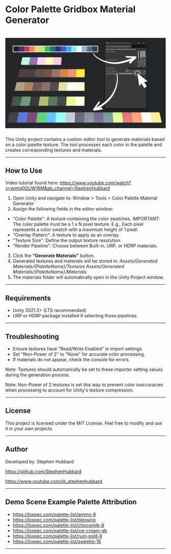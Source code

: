  
Color Palette Gridbox Material Generator
======================================
![Thumbnail Image](Thumbnail.png)
======================================
This Unity project contains a custom editor tool to generate materials based
on a color palette texture. The tool processes each color in the palette and
creates corresponding textures and materials.

--------------------------------------
How to Use
--------------------------------------

Video tutorial found here: https://www.youtube.com/watch?v=wmlg0QUW16M&ab_channel=StephenHubbard
1. Open Unity and navigate to:
Window > Tools > Color Palette Material Generator
2. Assign the following fields in the editor window:
- "Color Palette": A texture containing the color swatches.
IMPORTANT: The color palette must be a 1 x N pixel texture. E.g., Each
pixel represents a color swatch with a maximum height of 1 pixel.
- "Overlay Pattern": A texture to apply as an overlay.
- "Texture Size": Define the output texture resolution.
- "Render Pipeline": Choose between Built-in, URP, or HDRP materials.
3. Click the **"Generate Materials"** button.
4. Generated textures and materials will be stored in:
*Assets/Generated Materials/{PaletteName}/Textures*
*Assets/Generated Materials/{PaletteName}/Materials*
5. The materials folder will automatically open in the Unity Project window.

--------------------------------------
Requirements
--------------------------------------

- Unity 2021.3+ (LTS recommended)
- URP or HDRP package installed if selecting those pipelines.

--------------------------------------
Troubleshooting
--------------------------------------

- Ensure textures have "Read/Write Enabled" in import settings.
- Set "Non-Power of 2" to "None" for accurate color processing.
- If materials do not appear, check the console for errors.

Note: Textures should automatically be set to these importer setting values
during the generation process.

Note: Non-Power of 2 textures is set this way to prevent color inaccuracies
when processing to account for Unity's texture compression.

--------------------------------------
License
--------------------------------------

This project is licensed under the MIT License.
Feel free to modify and use it in your own projects.

--------------------------------------
Author
--------------------------------------

Developed by: Stephen Hubbard

https://github.com/StephenHubbard

https://www.youtube.com/@_stephenhubbard

--------------------------------------
Demo Scene Example Palette Attribution
--------------------------------------

- https://lospec.com/palette-list/ammo-8
- https://lospec.com/palette-list/blessing
- https://lospec.com/palette-list/chocomilk-8
- https://lospec.com/palette-list/ice-cream-gb
- https://lospec.com/palette-list/rust-gold-8
- https://lospec.com/palette-list/sweetie-16

--------------------------------------

